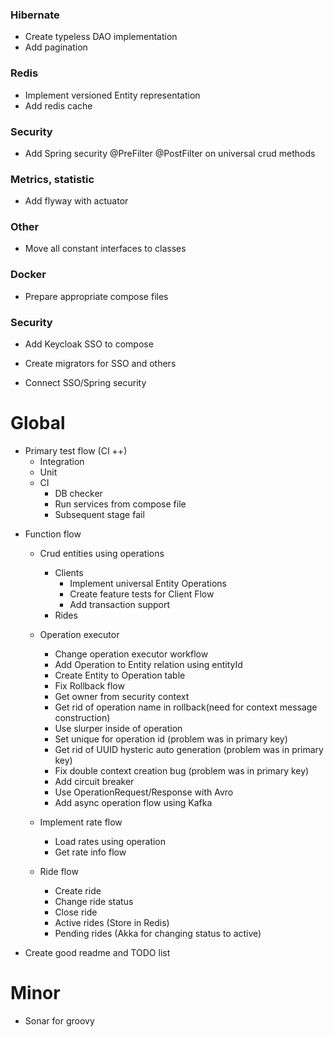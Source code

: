 ### Hibernate
- Create typeless DAO implementation
- Add pagination

### Redis
- Implement versioned Entity representation
- Add redis cache

### Security
- Add Spring security @PreFilter @PostFilter on universal crud methods

### Metrics, statistic
+ Add flyway with actuator

### Other
+ Move all constant interfaces to classes

### Docker
+ Prepare appropriate compose files

### Security
+ Add Keycloak SSO to compose
- Create migrators for SSO and others 
+ Connect SSO/Spring security


# Global
+ Primary test flow (CI ++)
    + Integration
    + Unit
    + CI 
        + DB checker
        * Run services from compose file
        + Subsequent stage fail
 
- Function flow
    - Crud entities using operations
        - Clients
            + Implement universal Entity Operations
            - Create feature tests for Client Flow
            - Add transaction support
        - Rides
    - Operation executor
        + Change operation executor workflow
        + Add Operation to Entity relation using entityId
        * Create Entity to Operation table 
        - Fix Rollback flow
        - Get owner from security context
        * Get rid of operation name in rollback(need for context message construction)
        - Use slurper inside of operation
        
        + Set unique for operation id (problem was in primary key)
        + Get rid of UUID hysteric auto generation (problem was in primary key)
        + Fix double context creation bug (problem was in primary key)
        
        - Add circuit breaker
        - Use OperationRequest/Response with Avro  
        - Add async operation flow using Kafka
    - Implement rate flow
        - Load rates using operation
        - Get rate info flow
    - Ride flow
        - Create ride
        - Change ride status
        - Close ride
        - Active rides (Store in Redis)
        - Pending rides (Akka for changing status to active)   
     
    
- Create good readme and TODO list  

# Minor 
- Sonar for groovy 